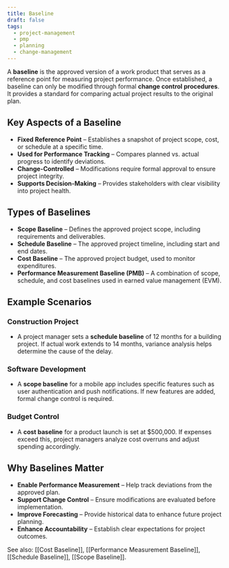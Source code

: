 ```yaml
---
title: Baseline
draft: false
tags:
  - project-management
  - pmp
  - planning
  - change-management
---
```


A **baseline** is the approved version of a work product that serves as a reference point for measuring project performance. Once established, a baseline can only be modified through formal **change control procedures**. It provides a standard for comparing actual project results to the original plan.

## Key Aspects of a Baseline
- **Fixed Reference Point** – Establishes a snapshot of project scope, cost, or schedule at a specific time.
- **Used for Performance Tracking** – Compares planned vs. actual progress to identify deviations.
- **Change-Controlled** – Modifications require formal approval to ensure project integrity.
- **Supports Decision-Making** – Provides stakeholders with clear visibility into project health.

## Types of Baselines
- **Scope Baseline** – Defines the approved project scope, including requirements and deliverables.
- **Schedule Baseline** – The approved project timeline, including start and end dates.
- **Cost Baseline** – The approved project budget, used to monitor expenditures.
- **Performance Measurement Baseline (PMB)** – A combination of scope, schedule, and cost baselines used in earned value management (EVM).

## Example Scenarios

### **Construction Project**
- A project manager sets a **schedule baseline** of 12 months for a building project. If actual work extends to 14 months, variance analysis helps determine the cause of the delay.

### **Software Development**
- A **scope baseline** for a mobile app includes specific features such as user authentication and push notifications. If new features are added, formal change control is required.

### **Budget Control**
- A **cost baseline** for a product launch is set at $500,000. If expenses exceed this, project managers analyze cost overruns and adjust spending accordingly.

## Why Baselines Matter
- **Enable Performance Measurement** – Help track deviations from the approved plan.
- **Support Change Control** – Ensure modifications are evaluated before implementation.
- **Improve Forecasting** – Provide historical data to enhance future project planning.
- **Enhance Accountability** – Establish clear expectations for project outcomes.

See also: [[Cost Baseline]], [[Performance Measurement Baseline]], [[Schedule Baseline]], [[Scope Baseline]].
